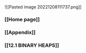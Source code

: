 ![[Pasted image 20221208111737.png]]

### [[Home page]]


### [[Appendix]]

### [[12.1 BINARY HEAPS]]
